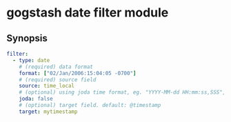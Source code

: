 gogstash date filter module
=============================

## Synopsis

```yaml
filter:
  - type: date
    # (required) data format
    format: ["02/Jan/2006:15:04:05 -0700"]
    # (required) source field
    source: time_local
    # (optional) using joda time format, eg. "YYYY-MM-dd HH:mm:ss,SSS", default: false
    joda: false
    # (optional) target field. default: @timestamp
    target: mytimestamp
```
